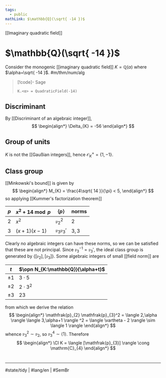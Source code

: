 ```yaml
---
tags:
  - public
mathLink: $\mathbb{Q}(\sqrt{ -14 })$
---
```

[[Imaginary quadratic field]]
# $\mathbb{Q}(\sqrt{ -14 })$

Consider the monogenic [[imaginary quadratic field]] $K = \mathbb{Q}(\alpha)$ where $\alpha=\sqrt{ -14 }$. #m/thm/num/alg 

> [!code]- Sage
> ```sage
> K.<α> = QuadraticField(-14)
> ```

## Discriminant

By [[Discriminant of an algebraic integer]], 
$$
\begin{align*}
\Delta_{K} = -56
\end{align*}
$$

## Group of units

$K$ is not the [[Gaußian integers]], hence $\mathcal{O}_{K}^\times = \{ 1,-1 \}$.

## Class group

[[Minkowski's bound]] is given by
$$
\begin{align*}
M_{K} = \frac{4\sqrt{ 14 }}{\pi} < 5,
\end{align*}
$$
so applying [[Kummer's factorization theorem]]

| $p$ | $x^2 + 14 \bmod p$ | $\langle p \rangle$                  | norms |
| --- | ------------------ | ------------------------------------ | ----- |
| $2$ | $x^2$              | $\mathfrak{p}_{2}^2$                 | $2$     |
| $3$ | $(x+1)(x-1)$       | $\mathfrak{p}_{3} \mathfrak{p}_{3}'$ | $3,3$      |

Clearly no algebraic integers can have these norms, so we can be satisfied that these are not principal.
Since $\mathfrak{p}_{3}^{-1} = \mathfrak{p}_{3}'$, the ideal class group is generated by $\{[\mathfrak{p}_{2}] ,[\mathfrak{p}_{3}]\}$.
Some algebraic integers of small [[field norm]] are

| $t$     | $\opn N_{K:\mathbb{Q}}(\alpha+t)$ |
| ------- | --------------------------------- |
| $\pm 1$ | $3 \cdot 5$                       |
| $\pm 2$ | $2 \cdot 3^2$                     |
| $\pm3$  | $23$                              |
from which we derive the relation
$$
\begin{align*}
\mathfrak{p}_{2} \mathfrak{p}_{3}^2 = \langle 2,\alpha \rangle \langle 3,\alpha+1 \rangle ^2 = \langle \vartheta - 2 \rangle \sim \langle 1 \rangle 
\end{align*}
$$
whence $\mathfrak{p}_{3}^2 \sim \mathfrak{p}_{2}$, so $\mathfrak{p}_{3}^4 \sim \langle 1 \rangle$.
Therefore
$$
\begin{align*}
\Cl K = \langle [\mathfrak{p}_{3}] \rangle \cong \mathrm{C}_{4}
\end{align*}
$$


#
---
#state/tidy | #lang/en | #SemBr
